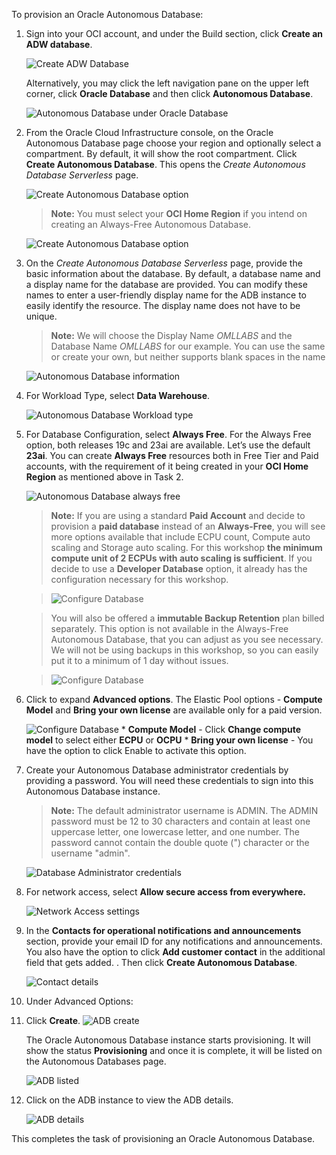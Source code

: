 <!--
    {
        "name":"Provision an Autonomous Database",
        "description":"Steps to provision an autonomous database"
    }
-->

To provision an Oracle Autonomous Database:

1. Sign into your OCI account, and under the Build section, click **Create an ADW database**.

	![Create ADW Database](images/adw-database-rw.png " ")

	 Alternatively, you may click the left navigation pane on the upper left corner, click **Oracle Database** and then click **Autonomous Database**.

	![Autonomous Database under Oracle Database](images/database-adw-rw.png " ")

2. From the Oracle Cloud Infrastructure console, on the Oracle Autonomous Database page choose your region and optionally select a compartment. By default, it will show the root compartment. Click **Create Autonomous Database**. This opens the _Create Autonomous Database Serverless_ page.

   ![Create Autonomous Database option](images/create-autonomous-db-rw.png " ")

    > **Note:** You must select your **OCI Home Region** if you intend on creating an Always-Free Autonomous Database.

     ![Create Autonomous Database option](images/create-adb-home-region-rw.png " ")


3. On the *Create Autonomous Database Serverless* page, provide the basic information about the database. By default, a database name and a display name for the database are provided. You can modify these names to enter a user-friendly display name for the ADB instance to easily identify the resource. The display name does not have to be unique.    

   > **Note:** We will choose the Display Name *OMLLABS* and the Database Name *OMLLABS* for our example.  You can use the same or create your own, but neither supports blank spaces in the name

   ![Autonomous Database information](images/adb-basic-info-rw.png " ")

4. For Workload Type, select **Data Warehouse**.

   ![Autonomous Database Workload type](images/workload-type-rw.png " ")

5. For Database Configuration, select **Always Free**. For the Always Free option, both releases 19c and 23ai are available.  Let’s use the default **23ai**.  You can create **Always Free** resources both in Free Tier and Paid accounts, with the requirement of it being created in your **OCI Home Region** as mentioned above in Task 2.

   ![Autonomous Database always free](images/db-config-always-free-rw.png " ")
   
    > **Note:** If you are using a standard **Paid Account** and decide to provision a **paid database** instead of an **Always-Free**, you will see more options available that include ECPU count, Compute auto scaling and Storage auto scaling. For this workshop **the minimum compute unit of 2 ECPUs with auto scaling is sufficient**.  If you decide to use a **Developer Database** option, it already has the configuration necessary for this workshop.

    > ![Configure Database](images/db-configuration-ecpu-rw.png " ")

	> You will also be offered a **immutable Backup Retention** plan billed separately. This option is not available in the Always-Free Autonomous Database, that you can adjust as you see necessary.  We will not be using backups in this workshop, so you can easily put it to a minimum of 1 day without issues.

    > ![Configure Database](images/db-configuration-backup-rw.png " ")

6. Click to expand **Advanced options**. The Elastic Pool options - **Compute Model** and **Bring your own license** are available only for a paid version.  

    ![Configure Database](images/adv-options-rw.png " ")
        * **Compute Model** - Click **Change compute model** to select either **ECPU** or **OCPU**
        * **Bring your own license** - You have the option to click Enable to activate this option. 

7. Create your Autonomous Database administrator credentials by providing a password. You will need these credentials to sign into this Autonomous Database instance.   

	> **Note:** The default administrator username is ADMIN. The ADMIN password must be 12 to 30 characters and contain at least one uppercase letter, one lowercase letter, and one number. The password cannot contain the double quote (") character or the username "admin".

	![Database Administrator credentials](images/db-admin-credentials-rw.png " ")

8. For network access, select **Allow secure access from everywhere.**

    ![Network Access settings](images/create-adw-network-rw.png " ")

9. In the **Contacts for operational notifications and announcements** section, provide your email ID for any notifications and announcements. You also have the option to click **Add customer contact** in the additional field that gets added. . Then click **Create Autonomous Database**.

	 ![Contact details](images/contact-details-rw.png " ")

10. Under Advanced Options:


11. Click **Create**. 
    ![ADB create](images/adb-create-rw.png " ")

    The Oracle Autonomous Database instance starts provisioning. It will show the status **Provisioning** and once it is complete, it will be listed on the Autonomous Databases page. 

      ![ADB listed](images/adw-omllabs-listed.png " ")

12. Click on the ADB instance to view the ADB details. 

	  ![ADB details](images/adw-details-rw.png " ")

This completes the task of provisioning an Oracle Autonomous Database.

